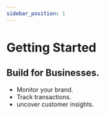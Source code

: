```yaml
---
sidebar_position: 1
---
```


# Getting Started

## Build for Businesses.
- Monitor your brand.
- Track transactions.
- uncover customer insights.
